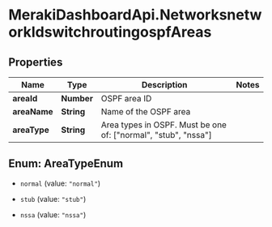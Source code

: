 # MerakiDashboardApi.NetworksnetworkIdswitchroutingospfAreas

## Properties
Name | Type | Description | Notes
------------ | ------------- | ------------- | -------------
**areaId** | **Number** | OSPF area ID | 
**areaName** | **String** | Name of the OSPF area | 
**areaType** | **String** | Area types in OSPF. Must be one of: [\"normal\", \"stub\", \"nssa\"] | 


<a name="AreaTypeEnum"></a>
## Enum: AreaTypeEnum


* `normal` (value: `"normal"`)

* `stub` (value: `"stub"`)

* `nssa` (value: `"nssa"`)




